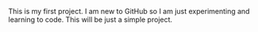 This is my first project. I am new to GitHub so I am just experimenting and learning to code. This will be just a simple project.

